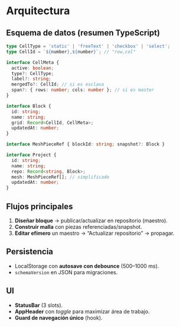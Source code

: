 # Arquitectura

## Esquema de datos (resumen TypeScript)
```ts
type CellType = 'static' | 'freeText' | 'checkbox' | 'select';
type CellId = `${number},${number}`; // "row,col"

interface CellMeta {
  active: boolean;
  type?: CellType;
  label?: string;
  mergedTo?: CellId; // si es esclava
  span?: { rows: number; cols: number }; // si es master
}

interface Block {
  id: string;
  name: string;
  grid: Record<CellId, CellMeta>;
  updatedAt: number;
}

interface MeshPieceRef { blockId: string; snapshot?: Block }

interface Project {
  id: string;
  name: string;
  repo: Record<string, Block>;
  mesh: MeshPieceRef[]; // simplificado
  updatedAt: number;
}
```

## Flujos principales
1. **Diseñar bloque** → publicar/actualizar en repositorio (maestro).
2. **Construir malla** con piezas referenciadas/snapshot.
3. **Editar efímero** un maestro → “Actualizar repositorio” → propagar.

## Persistencia
- LocalStorage con **autosave con debounce** (500–1000 ms).
- `schemaVersion` en JSON para migraciones.

## UI
- **StatusBar** (3 slots).
- **AppHeader** con *toggle* para maximizar área de trabajo.
- **Guard de navegación único** (hook).
